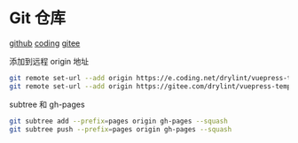 # Git 仓库

[github](https://github.com/drylint/drylint.com.git)
[coding](https://e.coding.net/drylint/vuepress-template/vuepress-template.git)
[gitee](https://gitee.com/drylint/vuepress-template.git)

添加到远程 origin 地址

```bash
git remote set-url --add origin https://e.coding.net/drylint/vuepress-template/vuepress-template.git
git remote set-url --add origin https://gitee.com/drylint/vuepress-template.git
```

subtree 和 gh-pages

```bash
git subtree add --prefix=pages origin gh-pages --squash
git subtree push --prefix=pages origin gh-pages --squash
```
